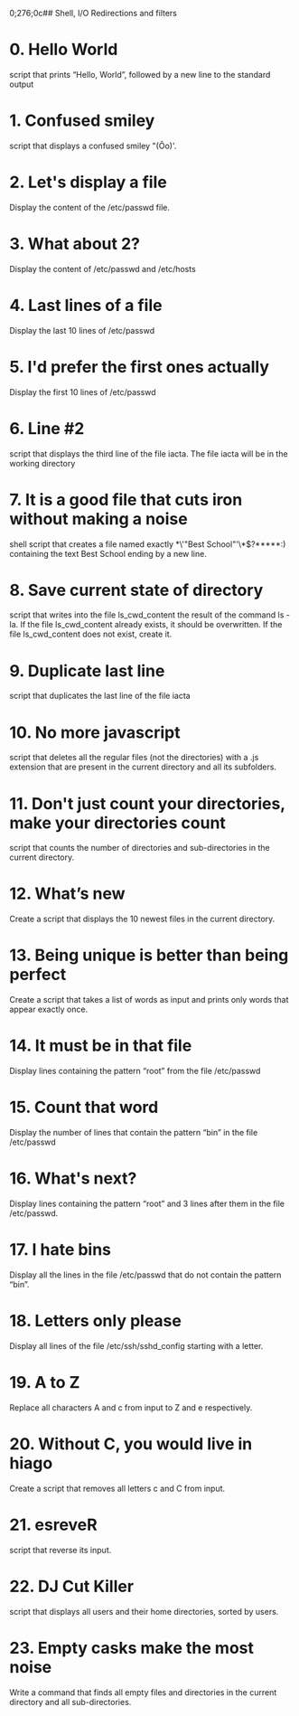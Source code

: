 
0;276;0c## Shell, I/O Redirections and filters
# 0. Hello World
script that prints “Hello, World”, followed by a new line to the standard output

# 1. Confused smiley
script that displays a confused smiley "(Ôo)'.

# 2. Let's display a file
Display the content of the /etc/passwd file.

# 3. What about 2?
Display the content of /etc/passwd and /etc/hosts

# 4. Last lines of a file
Display the last 10 lines of /etc/passwd

# 5. I'd prefer the first ones actually
Display the first 10 lines of /etc/passwd

# 6. Line #2
script that displays the third line of the file iacta. The file iacta will be in the working directory

# 7. It is a good file that cuts iron without making a noise
shell script that creates a file named exactly \*\\'"Best School"\'\\*$\?\*\*\*\*\*:) containing the text Best School ending by a new line.

# 8. Save current state of directory
script that writes into the file ls_cwd_content the result of the command ls -la. If the file ls_cwd_content already exists, it should be overwritten. If the file ls_cwd_content does not exist, create it.

# 9. Duplicate last line
script that duplicates the last line of the file iacta

# 10. No more javascript
script that deletes all the regular files (not the directories) with a .js extension that are present in the current directory and all its subfolders.

# 11. Don't just count your directories, make your directories count
script that counts the number of directories and sub-directories in the current directory.

# 12. What’s new
Create a script that displays the 10 newest files in the current directory.

# 13. Being unique is better than being perfect
Create a script that takes a list of words as input and prints only words that appear exactly once.

# 14. It must be in that file
Display lines containing the pattern “root” from the file /etc/passwd

# 15. Count that word
Display the number of lines that contain the pattern “bin” in the file /etc/passwd

# 16. What's next?
Display lines containing the pattern “root” and 3 lines after them in the file /etc/passwd.

# 17. I hate bins
Display all the lines in the file /etc/passwd that do not contain the pattern “bin”.

# 18. Letters only please
Display all lines of the file /etc/ssh/sshd_config starting with a letter.


# 19. A to Z
Replace all characters A and c from input to Z and e respectively.


# 20. Without C, you would live in hiago
Create a script that removes all letters c and C from input.

# 21. esreveR
script that reverse its input.

# 22. DJ Cut Killer
script that displays all users and their home directories, sorted by users.

# 23. Empty casks make the most noise
Write a command that finds all empty files and directories in the current directory and all sub-directories.
